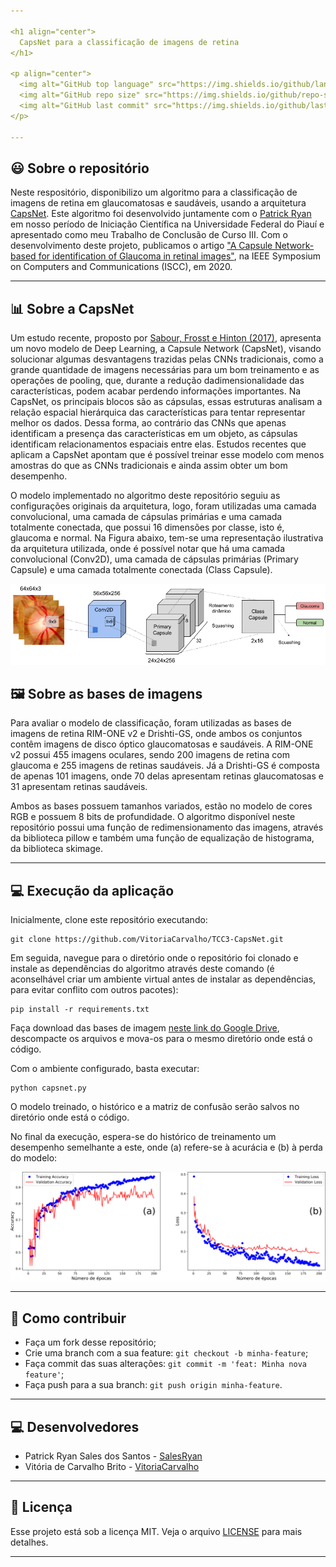 ```yaml
---

<h1 align="center">
  CapsNet para a classificação de imagens de retina
</h1>

<p align="center">
  <img alt="GitHub top language" src="https://img.shields.io/github/languages/top/VitoriaCarvalho/TCC3-CapsNet">
  <img alt="GitHub repo size" src="https://img.shields.io/github/repo-size/VitoriaCarvalho/TCC3-CapsNet">
  <img alt="GitHub last commit" src="https://img.shields.io/github/last-commit/VitoriaCarvalho/TCC3-CapsNet">
</p>

---
```


## :smiley: Sobre o repositório

Neste respositório, disponibilizo um algoritmo para a classificação de imagens de retina em glaucomatosas e saudáveis, usando a arquitetura [CapsNet](https://arxiv.org/abs/1710.09829). Este algoritmo foi desenvolvido juntamente com o [Patrick Ryan](https://github.com/SalesRyan) em nosso período de Iniciação Científica na Universidade Federal do Piauí e apresentado como meu Trabalho de Conclusão de Curso III. Com o desenvolvimento deste projeto, publicamos o artigo ["A Capsule Network-based for identification of Glaucoma in retinal images"](https://ieeexplore.ieee.org/document/9219708), na IEEE Symposium on Computers and Communications (ISCC), em 2020.

---

## :bar_chart: Sobre a CapsNet

Um estudo recente, proposto por [Sabour, Frosst e Hinton (2017)](https://arxiv.org/abs/1710.09829), apresenta um novo modelo de Deep Learning, a Capsule Network (CapsNet), visando solucionar algumas desvantagens trazidas pelas CNNs tradicionais, como a grande quantidade de imagens necessárias para um bom treinamento e as operações de pooling, que, durante a redução dadimensionalidade das características, podem acabar perdendo informações importantes. Na CapsNet, os principais blocos são as cápsulas, essas estruturas analisam a relação espacial hierárquica das características para tentar representar melhor os dados. Dessa forma, ao contrário das CNNs que apenas identificam a presença das características em um objeto, as cápsulas identificam relacionamentos espaciais entre elas. Estudos recentes que aplicam a CapsNet apontam que é possível treinar esse modelo com menos amostras do que as CNNs tradicionais e ainda assim obter um bom desempenho.

O modelo implementado no algoritmo deste repositório seguiu as configurações originais da arquitetura, logo, foram utilizadas uma camada convolucional, uma camada de cápsulas primárias e uma camada totalmente conectada, que possui 16 dimensões por classe, isto é, glaucoma e normal. Na Figura abaixo, tem-se uma representação ilustrativa da arquitetura utilizada, onde é possível notar que há uma camada convolucional (Conv2D), uma camada de cápsulas primárias (Primary Capsule) e uma camada totalmente conectada (Class Capsule).

<p align="center">
  <img src="./figuras/arquitetura_capsnet_tcc3.png"/>
</p>

## :framed_picture: Sobre as bases de imagens

Para avaliar o modelo de classificação, foram utilizadas as bases de imagens de retina RIM-ONE v2 e Drishti-GS, onde ambos os conjuntos contêm imagens de disco óptico glaucomatosas e saudáveis. A RIM-ONE v2 possui 455 imagens oculares, sendo 200 imagens de retina com glaucoma e 255 imagens de retinas saudáveis. Já a Drishti-GS é composta de apenas 101 imagens, onde 70 delas apresentam retinas glaucomatosas e 31 apresentam retinas saudáveis.

Ambos as bases possuem tamanhos variados, estão no modelo de cores RGB e possuem 8 bits de profundidade. O algoritmo disponível neste repositório possui uma função de redimensionamento das imagens, através da biblioteca pillow e também uma função de equalização de histograma, da biblioteca skimage.

---

## :computer: Execução da aplicação

Inicialmente, clone este repositório executando:

    git clone https://github.com/VitoriaCarvalho/TCC3-CapsNet.git

Em seguida, navegue para o diretório onde o repositório foi clonado e instale as dependências do algoritmo através deste comando (é aconselhável criar um ambiente virtual antes de instalar as dependências, para evitar conflito com outros pacotes):

    pip install -r requirements.txt
    
Faça download das bases de imagem [neste link do Google Drive](https://drive.google.com/file/d/1TbJLkWrlIai_jwGejDJNYowmkoKn2DJR/view?usp=sharing), descompacte os arquivos e mova-os para o mesmo diretório onde está o código.
    
Com o ambiente configurado, basta executar:

    python capsnet.py

O modelo treinado, o histórico e a matriz de confusão serão salvos no diretório onde está o código.

No final da execução, espera-se do histórico de treinamento um desempenho semelhante a este, onde (a) refere-se à acurácia e (b) à perda do modelo:

<p align="center">
  <img src="./figuras/grafico_acc_loss.png"/>
</p>

---

## :muscle: Como contribuir

- Faça um fork desse repositório;
- Crie uma branch com a sua feature: `git checkout -b minha-feature`;
- Faça commit das suas alterações: `git commit -m 'feat: Minha nova feature'`;
- Faça push para a sua branch: `git push origin minha-feature`.

---

## :computer: Desenvolvedores

* Patrick Ryan Sales dos Santos - [SalesRyan](<https://github.com/SalesRyan/>)
* Vitória de Carvalho Brito - [VitoriaCarvalho](<https://github.com/VitoriaCarvalho/>)

---

## :memo: Licença

Esse projeto está sob a licença MIT. Veja o arquivo [LICENSE](https://github.com/VitoriaCarvalho/TCC3-CapsNet/blob/master/LICENSE) para mais detalhes.

---
